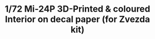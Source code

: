 ---
layout: product
title: "1/72 Mi-24P 3D-Printed & coloured Interior on decal paper  (for Zvezda kit)"
price: "1300" 
desc: "3D Dekal"
img_path: "/assets/img/QD72018.webp"
brand: "Quinta Studio"
available: false
special_offer: false
new: false
soon: false
cat: "010000"
subcat: "016000"
subsubcat: "0N/A"
sifra: "QD72018"
popular: false
spec: false
---
